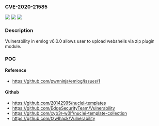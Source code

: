 ### [CVE-2020-21585](https://cve.mitre.org/cgi-bin/cvename.cgi?name=CVE-2020-21585)
![](https://img.shields.io/static/v1?label=Product&message=n%2Fa&color=blue)
![](https://img.shields.io/static/v1?label=Version&message=n%2Fa&color=blue)
![](https://img.shields.io/static/v1?label=Vulnerability&message=n%2Fa&color=brighgreen)

### Description

Vulnerability in emlog v6.0.0 allows user to upload webshells via zip plugin module.

### POC

#### Reference
- https://github.com/pwnninja/emlog/issues/1

#### Github
- https://github.com/20142995/nuclei-templates
- https://github.com/EdgeSecurityTeam/Vulnerability
- https://github.com/cyb3r-w0lf/nuclei-template-collection
- https://github.com/tzwlhack/Vulnerability

